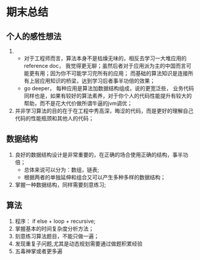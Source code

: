 # 期末总结

## 个人的感性想法

1. * 对于工程师而言，算法本身不是枯燥无味的，相反去学习一大堆应用的reference doc， 
我觉得更无聊；虽然后者对于应用派为主的中国而言可能更有用；因为你不可能学习完所有的应用；
而基础的算法知识是连接所有上层应用知识的桥梁，达到学习后者事半功倍的效果；
   * go deeper， 每种应用是算法加数据结构组成，说的更宽泛些，
业务代码同样也是，如果有较好的算法素养，对于你个人的代码性能提升有较大的帮助，而不是花大代价做所谓牛逼的jvm调优；
  2. 并非学习算法的目的在于在工程中秀高深，晦涩的代码，而是更好的理解自己代码的性能瓶颈和其他人的代码；

## 数据结构

1. 良好的数据结构设计是非常重要的，在正确的场合使用正确的结构，事半功倍；
   * 总体来说可以分为：数组，链表; 
   * 根据两者的单独延伸和组合又可以产生多种多样的数据结构；
2. 掌握一种数据结构，同样需要刻意练习;

## 算法

1. 程序： if else + loop + recursive;
2. 掌握基本的时间复杂度分析方法；
3. 刻意练习算法题目，不能只做一遍；
4. 发现重复子问题,尤其是动态规划需要通过做题积累经验 
5. 五毒神掌或者更多遍